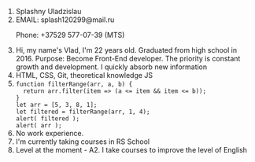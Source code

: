 <ol>
<li>Splashny Uladzislau</li>
  

<li>EMAIL: splash120299@mail.ru 
  
  
  Phone: +37529 577-07-39 (MTS)</li>
  
  
<li>Hi, my name's Vlad, I'm 22 years old. Graduated from high school in 2016. Purpose: Become Front-End developer. The priority is constant growth and development. I quickly absorb new information</li>
  
  
<li>HTML, CSS, Git, theoretical knowledge JS</li>
  
  
<li><code>function filterRange(arr, a, b) {
  return arr.filter(item => (a <= item && item <= b));
}
let arr = [5, 3, 8, 1];
let filtered = filterRange(arr, 1, 4);
alert( filtered );
alert( arr );</code></li>
  
  
<li>No work experience.</li>
  

<li>I'm currently taking courses in RS School</li>
  
  
<li>Level at the moment - A2. I take courses to improve the level of English</li>
</ol>
